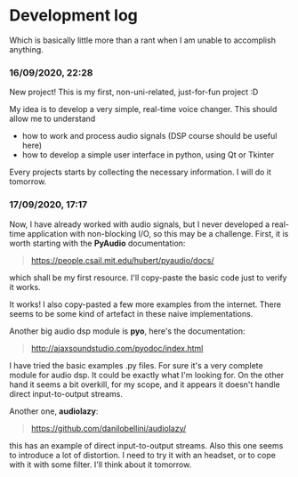 # Development log
Which is basically little more than a rant when I am unable to accomplish
anything.

### 16/09/2020, 22:28
New project! This is my first, non-uni-related, just-for-fun project :D

My idea is to develop a very simple, real-time voice changer. This should
allow me to understand 
- how to work and process audio signals (DSP course should be useful here)
- how to develop a simple user interface in python, using Qt or Tkinter 

Every projects starts by collecting the necessary information. 
I will do it tomorrow.

### 17/09/2020, 17:17
Now, I have already worked with audio signals, but I never developed a
real-time application with non-blocking I/O, so this may be a challenge.
First, it is worth starting with the **PyAudio** documentation:
> https://people.csail.mit.edu/hubert/pyaudio/docs/

which shall be my first resource. I'll copy-paste the basic code just to
verify it works.

It works! I also copy-pasted a few more examples from the internet. There
seems to be some kind of artefact in these naive implementations.

Another big audio dsp module is **pyo**, here's the documentation:
> http://ajaxsoundstudio.com/pyodoc/index.html

I have tried the basic examples .py files. For sure it's a very complete
module for audio dsp. It could be exactly what I'm looking for.
On the other hand it seems a bit overkill, for my scope, and it appears
it doesn't handle direct input-to-output streams. 

Another one, **audiolazy**:
> https://github.com/danilobellini/audiolazy/

this has an example of direct input-to-output streams. 
Also this one seems to introduce a lot of distortion. I need to try it
with an headset, or to cope with it with some filter. I'll think about
it tomorrow.